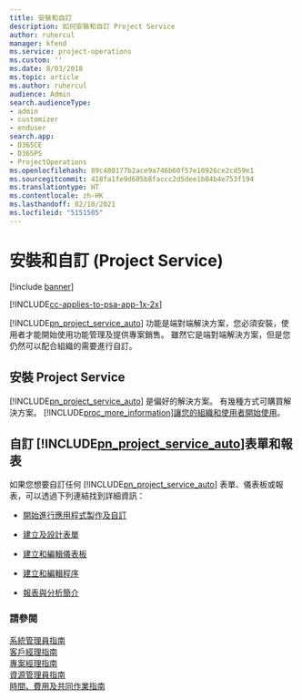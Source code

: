 ```yaml
---
title: 安裝和自訂
description: 如何安裝和自訂 Project Service
author: ruhercul
manager: kfend
ms.service: project-operations
ms.custom: ''
ms.date: 8/03/2018
ms.topic: article
ms.author: ruhercul
audience: Admin
search.audienceType:
- admin
- customizer
- enduser
search.app:
- D365CE
- D365PS
- ProjectOperations
ms.openlocfilehash: 89c480177b2ace9a746b60f57e10926ce2cd59e1
ms.sourcegitcommit: 418fa1fe9d605b8faccc2d5dee1b04b4e753f194
ms.translationtype: HT
ms.contentlocale: zh-HK
ms.lasthandoff: 02/10/2021
ms.locfileid: "5151505"
---
```

# <a name="install-and-customize-project-service"></a>安裝和自訂 (Project Service)

[!include [banner](../includes/psa-now-project-operations.md)]

[!INCLUDE[cc-applies-to-psa-app-1x-2x](../includes/cc-applies-to-psa-app-1x-2x.md)]

[!INCLUDE[pn_project_service_auto](../includes/pn-project-service-auto.md)] 功能是端對端解決方案，您必須安裝，使用者才能開始使用功能管理及提供專案銷售。 雖然它是端對端解決方案，但是您仍然可以配合組織的需要進行自訂。  
<!-- TODO: I expect to find the information on how to get and install this here. Please find that and add it here. Same for Project Service.--> 
  
## <a name="install-project-service"></a>安裝 Project Service  
 [!INCLUDE[pn_project_service_auto](../includes/pn-project-service-auto.md)] 是偏好的解決方案。 有幾種方式可購買解決方案。 [!INCLUDE[proc_more_information](../includes/proc-more-information.md)][讓您的組織和使用者開始使用](https://docs.microsoft.com/dynamics365/customerengagement/on-premises/admin/onboard-your-organization-and-users-to-dynamics-365-online)。  
  
## <a name="customize-pn_project_service_auto-forms-and-reports"></a>自訂 [!INCLUDE[pn_project_service_auto](../includes/pn-project-service-auto.md)]表單和報表  
 如果您想要自訂任何 [!INCLUDE[pn_project_service_auto](../includes/pn-project-service-auto.md)] 表單、儀表板或報表，可以透過下列連結找到詳細資訊：  
  
- [開始進行應用程式製作及自訂](https://docs.microsoft.com/dynamics365/customerengagement/on-premises/customize/getting-started-customization)  
  
- [建立及設計表單](https://docs.microsoft.com/dynamics365/customerengagement/on-premises/customize/create-design-forms)  
  
- [建立和編輯儀表板](https://docs.microsoft.com/dynamics365/customerengagement/on-premises/customize/create-edit-dashboards)  
  
- [建立和編輯程序](https://docs.microsoft.com/dynamics365/customerengagement/on-premises/customize/guide-staff-through-common-tasks-processes)  
  
- [報表與分析簡介](https://docs.microsoft.com/dynamics365/customerengagement/on-premises/analytics/reporting-analytics-with-dynamics-365)  
  
### <a name="see-also"></a>請參閱  
 [系統管理員指南](../psa/admin-guide.md)   
 [客戶經理指南](../psa/account-manager-guide.md)   
 [專案經理指南](../psa/project-manager-guide.md)   
 [資源管理員指南](../psa/resource-manager-guide.md)   
 [時間、費用及共同作業指南](../psa/time-expense-collaboration-guide.md)
